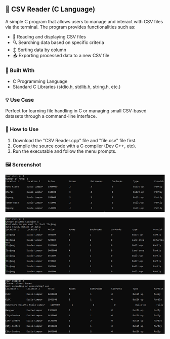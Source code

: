 ## 📄 CSV Reader (C Language)

A simple C program that allows users to manage and interact with CSV files via the terminal. The program provides functionalities such as:

- 📂 Reading and displaying CSV files
- 🔍 Searching data based on specific criteria
- ↕️ Sorting data by column
- 📤 Exporting processed data to a new CSV file

### 🔧 Built With
- C Programming Language
- Standard C Libraries (stdio.h, stdlib.h, string.h, etc.)

### 💡 Use Case
Perfect for learning file handling in C or managing small CSV-based datasets through a command-line interface.

### 🚀 How to Use
1. Download the "CSV Reader.cpp" file and "file.csv" file first.
2. Compile the source code with a C compiler (Dev C++, etc).
3. Run the executable and follow the menu prompts.

### 🖼️ Screenshot

![CSV Reader Screenshot](assets/image1.jpg)

![CSV Reader Screenshot](assets/image2.jpg)

![CSV Reader Screenshot](assets/image3.jpg)
